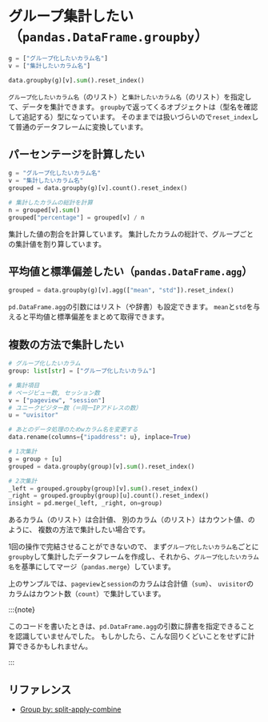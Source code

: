 # グループ集計したい（``pandas.DataFrame.groupby``）

```python
g = ["グループ化したいカラム名"]
v = ["集計したいカラム名"]

data.groupby(g)[v].sum().reset_index()
```

``グループ化したいカラム名``（のリスト）と``集計したいカラム名``（のリスト）を指定して、データを集計できます。
``groupby``で返ってくるオブジェクトは（型名を確認して追記する）型になっています。
そのままでは扱いづらいので``reset_index``して普通のデータフレームに変換しています。

## パーセンテージを計算したい

```python
g = "グループ化したいカラム名"
v = "集計したいカラム名"
grouped = data.groupby(g)[v].count().reset_index()

# 集計したカラムの総計を計算
n = grouped[v].sum()
grouped["percentage"] = grouped[v] / n
```

集計した値の割合を計算しています。
集計したカラムの総計で、グループごとの集計値を割り算しています。

## 平均値と標準偏差したい（``pandas.DataFrame.agg``）

```python
grouped = data.groupby(g)[v].agg(["mean", "std"]).reset_index()
```

``pd.DataFrame.agg``の引数にはリスト（や辞書）も設定できます。
``mean``と``std``を与えると平均値と標準偏差をまとめて取得できます。

## 複数の方法で集計したい

```python
# グループ化したいカラム
group: list[str] = ["グループ化したいカラム"]

# 集計項目
# ページビュー数, セッション数
v = ["pageview", "session"]
# ユニークビジター数（＝同一IPアドレスの数）
u = "uvisitor"

# あとのデータ処理のためwカラム名を変更する
data.rename(columns={"ipaddress": u}, inplace=True)

# 1次集計
g = group + [u]
grouped = data.groupby(group)[v].sum().reset_index()

# 2次集計
_left = grouped.groupby(group)[v].sum().reset_index()
_right = grouped.groupby(group)[u].count().reset_index()
insight = pd.merge(_left, _right, on=group)
```

あるカラム（のリスト）は合計値、
別のカラム（のリスト）はカウント値、のように、
複数の方法で集計したい場合です。

1回の操作で完結させることができないので、
まず``グループ化したいカラム名``ごとに``groupby``して集計したデータフレームを作成し、それから、``グループ化したいカラム名``を基準にしてマージ（``pandas.merge``）しています。

上のサンプルでは、``pageview``と``session``のカラムは合計値（``sum``）、
``uvisitor``のカラムはカウント数（``count``）で集計しています。

:::{note}

このコードを書いたときは、``pd.DataFrame.agg``の引数に辞書を指定できることを認識していませんでした。
もしかしたら、こんな回りくどいことをせずに計算できるかもしれません。

:::

## リファレンス

- [Group by: split-apply-combine](https://pandas.pydata.org/pandas-docs/stable/user_guide/groupby.html)
